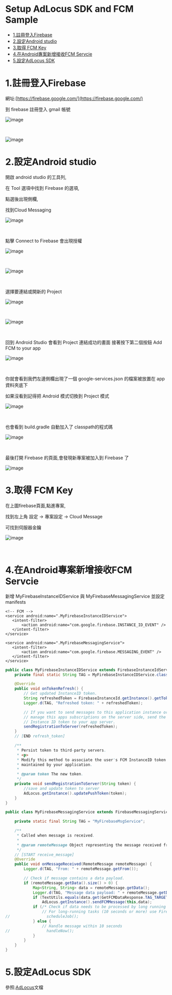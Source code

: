 # Setup AdLocus SDK and FCM Sample


* [1.註冊登入Firebase](#1)
* [2.設定Android studio](#2)
* [3.取得 FCM Key](#3)
* [4.在Android專案新增接收FCM Servcie](#4)
* [5.設定AdLocus SDK](#5)



<h1 id="1">1.註冊登入Firebase</h1>

網址:[https://firebase.google.com/](https://firebase.google.com/)

到 firebase 註冊登入 gmail 帳號

![image](https://github.com/vfhhu/AdLocusSample/blob/master/images/1545363464226.jpg)

<br>


![image](https://github.com/vfhhu/AdLocusSample/blob/master/images/1545363541302.jpg)

<h1 id="2">2.設定Android studio</h1>

開啟 android studio 的工具列,

在 Tool 選項中找到 Firebase 的選項,

點選後出現側欄,

找到Cloud Messaging

![image](https://github.com/vfhhu/AdLocusSample/blob/master/images/1545371903122.jpg)


<br>

點擊 Connect to Firebase 會出現授權

![image](https://github.com/vfhhu/AdLocusSample/blob/master/images/1545373275001.jpg)

<br>

![image](https://github.com/vfhhu/AdLocusSample/blob/master/images/05.png)

<br>

選擇要連結或開新的 Project

![image](https://github.com/vfhhu/AdLocusSample/blob/master/images/1545372651264.jpg)

<br>

![image](https://github.com/vfhhu/AdLocusSample/blob/master/images/06.png)

<br>

回到 Android Studio 會看到 Project 連結成功的畫面
接著按下第二個按鈕 Add FCM to your app

![image](https://github.com/vfhhu/AdLocusSample/blob/master/images/1545373890606.jpg)

<br>

你就會看到我們左邊側欄出現了一個 google-services.json 的檔案被放置在 app 資料夾底下

如果沒看到記得把 Android 模式切換到 Project 模式

![image](https://github.com/vfhhu/AdLocusSample/blob/master/images/1545374783065.jpg)

<br>

也會看到 build.gradle 自動加入了 classpath的程式碼

![image](https://github.com/vfhhu/AdLocusSample/blob/master/images/1545374908534.jpg)

<br>

最後打開 Firebase 的頁面,會發現新專案被加入到 Firebase 了

![image](https://github.com/vfhhu/AdLocusSample/blob/master/images/1545375156275.jpg)

<h1 id="3">3.取得 FCM Key</h1>

在上圖firebase頁面,點進專案,

找到左上角 設定 -> 專案設定 -> Cloud Message

可找到伺服器金鑰

![image](https://github.com/vfhhu/AdLocusSample/blob/master/images/1545375788357.jpg)

<br>

<h1 id="4">4.在Android專案新增接收FCM Servcie</h1>

新增 MyFirebaseInstanceIDService 與 MyFirebaseMessagingService
並設定 manifests

```code
<!-- FCM -->
<service android:name=".MyFirebaseInstanceIDService">
   <intent-filter>
       <action android:name="com.google.firebase.INSTANCE_ID_EVENT" />
   </intent-filter>
</service>

<service android:name=".MyFirebaseMessagingService">
   <intent-filter>
       <action android:name="com.google.firebase.MESSAGING_EVENT" />
   </intent-filter>
</service>
```
```java
public class MyFirebaseInstanceIDService extends FirebaseInstanceIdService {
    private final static String TAG = MyFirebaseInstanceIDService.class.getSimpleName();

    @Override
    public void onTokenRefresh() {
        // Get updated InstanceID token.
        String refreshedToken = FirebaseInstanceId.getInstance().getToken();
        Logger.d(TAG, "Refreshed token: " + refreshedToken);

        // If you want to send messages to this application instance or
        // manage this apps subscriptions on the server side, send the
        // Instance ID token to your app server.
        sendRegistrationToServer(refreshedToken);
    }
    // [END refresh_token]

    /**
     * Persist token to third-party servers.
     * <p>
     * Modify this method to associate the user's FCM InstanceID token with any server-side account
     * maintained by your application.
     *
     * @param token The new token.
     */
    private void sendRegistrationToServer(String token) {
        //save and update token to server
        AdLocus.getInstance().updatePushToken(token);
    }
}
```
```java
public class MyFirebaseMessagingService extends FirebaseMessagingService {

    private static final String TAG = "MyFirebaseMsgService";

    /**
     * Called when message is received.
     *
     * @param remoteMessage Object representing the message received from Firebase Cloud Messaging.
     */
    // [START receive_message]
    @Override
    public void onMessageReceived(RemoteMessage remoteMessage) {
        Logger.d(TAG, "From: " + remoteMessage.getFrom());

        // Check if message contains a data payload.
        if (remoteMessage.getData().size() > 0) {
            Map<String, String> data = remoteMessage.getData();
            Logger.d(TAG, "Message data payload: " + remoteMessage.getData());
            if (TextUtils.equals(data.get(GetFCMDataResponse.TAG_TARGET), Constants.TAG_FCM_TARGET))
                AdLocus.getInstance().sendFCMMessage(this,data);
            if (/* Check if data needs to be processed by long running job */ true) {
                // For long-running tasks (10 seconds or more) use Firebase Job Dispatcher.
//                scheduleJob();
            } else {
                // Handle message within 10 seconds
//                handleNow();
            }
        }
    }
}
```

<h1 id="5">5.設定AdLocus SDK</h1>

參照:[AdLocus](https://docs.google.com/document/d/1HsQnsslmAM1g1-FbbEDrWP3NyhN1sRGZ3OPZN0nH0rg/edit)文檔



<!-- [step3-2]:data:image/png;base64,iVBORw0...... -->
<!-- ![avatar](data:image/png;base64,iVBORw0......) -->